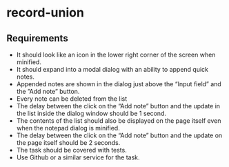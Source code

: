 # record-union

## Requirements
- It should look like an icon in the lower right corner of the screen when minified.
- It should expand into a modal dialog with an ability to append quick notes.
- Appended notes are shown in the dialog just above the “Input field” and the ”Add note” button.
- Every note can be deleted from the list
- The delay between the click on the “Add note” button and the update in the list inside the dialog window should be 1 second.
- The contents of the list should also be displayed on the page itself even when the notepad dialog is minified.
- The delay between the click on the “Add note” button and the update on the page itself should be 2 seconds.
- The task should be covered with tests.
- Use Github or a similar service for the task.